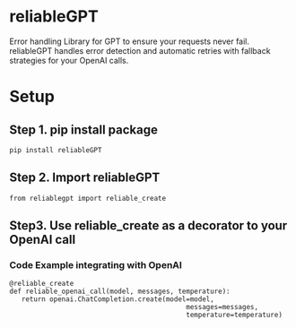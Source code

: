 # reliableGPT

Error handling Library for GPT to ensure your requests never fail. reliableGPT handles error detection and automatic retries with fallback strategies for your OpenAI calls. 

# Setup
## Step 1. pip install package
```
pip install reliableGPT
```

## Step 2. Import reliableGPT
```
from reliablegpt import reliable_create
```

## Step3. Use reliable_create as a decorator to your OpenAI call
### Code Example integrating with OpenAI
```
@reliable_create
def reliable_openai_call(model, messages, temperature):
   return openai.ChatCompletion.create(model=model,
                                            messages=messages,
                                            temperature=temperature)
```


